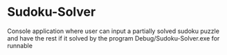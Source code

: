 # Sudoku-Solver
Console application where user can input a partially solved sudoku puzzle and have the rest if it solved by the program
Debug/Sudoku-Solver.exe for runnable
